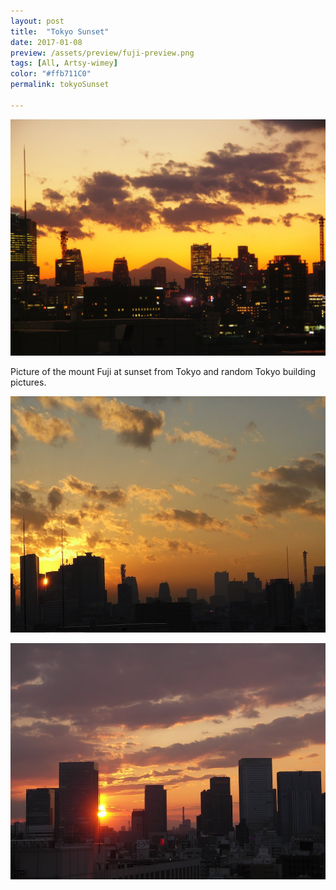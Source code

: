 ```yaml
---
layout: post
title:  "Tokyo Sunset"
date: 2017-01-08
preview: /assets/preview/fuji-preview.png
tags: [All, Artsy-wimey]
color: "#ffb711C0"
permalink: tokyoSunset

---
```



<p align="center">
    <img src="/assets/fuji.jpg"/>
</p>

Picture of the mount Fuji at sunset from Tokyo and random Tokyo building pictures.


<p align="center">
    <img src="/assets/tokyo-sunset.jpg"/>
</p>
<p align="center">
    <img src="/assets/tokyo-sunset-1.JPG"/>
</p>
